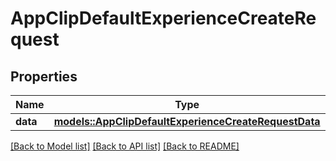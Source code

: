 # AppClipDefaultExperienceCreateRequest

## Properties

Name | Type | Description | Notes
------------ | ------------- | ------------- | -------------
**data** | [**models::AppClipDefaultExperienceCreateRequestData**](AppClipDefaultExperienceCreateRequest_data.md) |  | 

[[Back to Model list]](../README.md#documentation-for-models) [[Back to API list]](../README.md#documentation-for-api-endpoints) [[Back to README]](../README.md)


